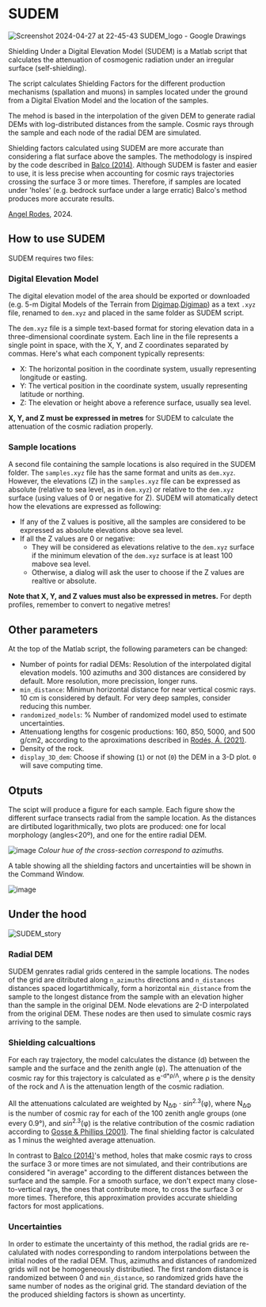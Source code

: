 # SUDEM

![Screenshot 2024-04-27 at 22-45-43 SUDEM_logo - Google Drawings](https://github.com/angelrodes/SUDEM/assets/53089531/d75a5a6b-e496-4fb0-88d4-9495d550027a)

Shielding Under a Digital Elevation Model (SUDEM) is a Matlab script that calculates the attenuation of cosmogenic radiation under an irregular surface (self-shielding).

The script calculates Shielding Factors for the different production mechanisms (spallation and muons) in samples located under the ground from a Digital Elvation Model and the location of the samples.

The mehod is based in the interpolation of the given DEM to generate radial DEMs with log-distributed distances from the sample. Cosmic rays through the sample and each node of the radial DEM are simulated.

Shielding factors calculated using SUDEM are more accurate than considering a flat surface above the samples. The methodology is inspired by the code described in [Balco (2014)](https://doi.org/10.1016/j.quageo.2013.12.002). Although SUDEM is faster and easier to use, it is less precise when accounting for cosmic rays trajectories crossing the surface 3 or more times. Therefore, if samples are located under 'holes' (e.g. bedrock surface under a large erratic) Balco's method produces more accurate results.

[Angel Rodes](http://www.angelrodes.com), 2024.

## How to use SUDEM

SUDEM requires two files:

### Digital Elevation Model

The digital elevation model of the area should be exported or downloaded (e.g. 5-m Digital Models of the Terrain from [Digimap](https://digimap.edina.ac.uk/).[Digimap](https://digimap.edina.ac.uk/)) as a text ```.xyz``` file, renamed to ```dem.xyz``` and placed in the same folder as SUDEM script.

The ```dem.xyz``` file is a simple text-based format for storing elevation data in a three-dimensional coordinate system. Each line in the file represents a single point in space, with the X, Y, and Z coordinates separated by commas. Here's what each component typically represents:

-   X: The horizontal position in the coordinate system, usually representing longitude or easting.
-   Y: The vertical position in the coordinate system, usually representing latitude or northing.
-   Z: The elevation or height above a reference surface, usually sea level.

**X, Y, and Z must be expressed in metres** for SUDEM to calculate the attenuation of the cosmic radiation properly.

### Sample locations

A second file containing the sample locations is also required in the SUDEM folder. The ```samples.xyz``` file has the same format and units as ```dem.xyz```. However, the elevations (Z) in the ```samples.xyz``` file can be expressed as absolute (relative to sea level, as in ```dem.xyz```) or relative to the ```dem.xyz``` surface (using values of 0 or negative for Z). SUDEM will atomatically detect how the elevations are expressed as following:

- If any of the Z values is positive, all the samples are considered to be expressed as absolute elevations above sea level.
- If all the Z values are 0 or negative:
    - They will be considered as elevations relative to the ```dem.xyz``` surface if the minimum elevation of the ```dem.xyz``` surface is at least 100 mabove sea level.
    - Otherwise, a dialog will ask the user to choose if the Z values are realtive or absolute.

**Note that X, Y, and Z values must also be expressed in metres.** For depth profiles, remember to convert to negative metres!

## Other parameters

At the top of the Matlab script, the following parameters can be changed:

- Number of points for radial DEMs: Resolution of the interpolated digital elevation models. 100 azimuths and 300 distances are considered by default. More resolution, more precission, longer runs.
- ```min_distance```: Minimun horizontal distance for near vertical cosmic rays. 10 cm is considered by default. For very deep samples, consider reducing this number.
- ```randomized_models```: % Number of randomized model used to estimate uncertainties.
- Attenuationg lengths for cosgenic productions: 160, 850, 5000, and 500 g/cm2, according to the aproximations described in [Rodés, Á. (2021)](https://doi.org/10.3390/geosciences11090362).
- Density of the rock.
- ```display_3D_dem```: Choose if showing (```1```) or not (```0```) the DEM in a 3-D plot. ```0``` will save computing time.

## Otputs

The scipt will produce a figure for each sample. Each figure show the different surface transects radial from the sample location. As the distances are dirtibuted logarithmically, two plots are produced: one for local morphology (angles<20º), and one for the entire radial DEM.

![image](https://github.com/angelrodes/SUDEM/assets/53089531/13b52b60-11e4-4b87-9718-69ea99a6f7f8)
*Colour hue of the cross-section correspond to azimuths.*

A table showing all the shielding factors and uncertainties will be shown in the Command Window.

![image](https://github.com/angelrodes/SUDEM/assets/53089531/7f35e3d2-f131-4eda-8aa6-06d6c2e73c54)

## Under the hood

![SUDEM_story](https://github.com/angelrodes/SUDEM/assets/53089531/ba4bde1c-4cd8-4a9d-8a1a-99a992f81004)

### Radial DEM

SUDEM genrates radial grids centered in the sample locations. The nodes of the grid are ditributed along ```n_azimuths``` directions and ```n_distances``` distances spaced logartithmically, form a horizontal ```min_distance``` from the sample to the longest distance from the sample with an elevation higher than the sample in the original DEM. Node elevations are 2-D interpolated from the original DEM. These nodes are then used to simulate cosmic rays arriving to the sample.

### Shielding calcualtions

For each ray trajectory, the model calculates the distance (d) between the sample and the surface and the zenith angle (φ). The attenuation of the cosmic ray for this trajectory is calculated as e<sup>-d*ρ/Λ</sup>, where ρ is the density of the rock and Λ is the attenuation length of the cosmic radiation.

All the attenuations calculated are weighted by N<sub>ΔΦ</sub> · _sin_<sup>2.3</sup>(φ), where N<sub>ΔΦ</sub> is the number of cosmic ray for each of the 100 zenith angle groups (one every 0.9°), and _sin_<sup>2.3</sup>(φ) is the relative contribution of the cosmic radiation according to [Gosse & Phillips (2001)](https://doi.org/10.1016/S0277-3791(00)00171-2). The final shielding factor is calculated as 1 minus the weighted average attenuation.

In contrast to [Balco (2014)](https://doi.org/10.1016/j.quageo.2013.12.002)'s method, holes that make cosmic rays to cross the surface 3 or more times are not simulated, and their contributions are considered "in average" according to the different distances between the surface and the sample. For a smooth surface, we don't expect many close-to-vertical rays, the ones that contribute more, to cross the surface 3 or more times. Therefore, this approximation provides accurate shielding factors for most applications.

### Uncertainties

In order to estimate the uncertainty of this method, the radial grids are re-calulated with nodes corresponding to random interpolations between the initial nodes of the radial DEM. Thus, azimuths and distances of randomized grids will not be homogeneously distributied. The first random distance is randomized between 0 and ```min_distance```, so randomized grids have the same number of nodes as the original grid. The standard deviation of the the produced shielding factors is shown as uncertinty.
 
